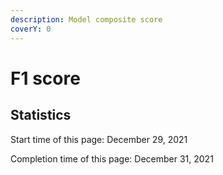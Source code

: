 ```yaml
---
description: Model composite score
coverY: 0
---
```


# F1 score









## Statistics

Start time of this page: December 29, 2021

Completion time of this page: December 31, 2021
